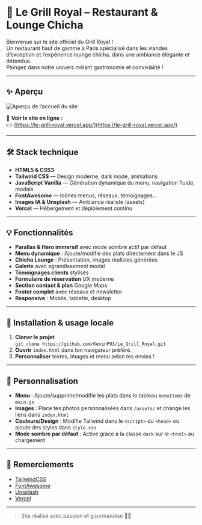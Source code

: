 # 🥩 Le Grill Royal – Restaurant & Lounge Chicha

Bienvenue sur le site officiel du Grill Royal !  
Un restaurant haut de gamme à Paris spécialisé dans les viandes d’exception et l’expérience lounge chicha, dans une ambiance élégante et détendue.  
Plongez dans notre univers mêlant gastronomie et convivialité !

---

## ✨ Aperçu

![Aperçu de l’accueil du site](./assets/accueil.png)

🔗 **Voir le site en ligne :**  
👉 [https://le-grill-royal.vercel.app/](https://le-grill-royal.vercel.app/)

---

## 🛠️ Stack technique

- **HTML5 & CSS3**
- **Tailwind CSS** — Design moderne, dark mode, animations
- **JavaScript Vanilla** — Génération dynamique du menu, navigation fluide, modals
- **FontAwesome** — Icônes menus, réseaux, témoignages…
- **Images IA & Unsplash** — Ambiance réaliste (assets)
- **Vercel** — Hébergement et déploiement continu

---

## 💡 Fonctionnalités

- **Parallax & Hero immersif** avec mode sombre actif par défaut
- **Menu dynamique** : Ajoute/modifie des plats directement dans le JS
- **Chicha Lounge** : Présentation, images réalistes générées
- **Galerie** avec agrandissement modal
- **Témoignages clients** stylisés
- **Formulaire de réservation** UX moderne
- **Section contact & plan** Google Maps
- **Footer complet** avec réseaux et newsletter
- **Responsive** : Mobile, tablette, desktop

---


## 🚀 Installation & usage locale

1. **Cloner le projet**  
   `git clone https://github.com/KevinP93/Le_Grill_Royal.git`
2. **Ouvrir** `index.html` dans ton navigateur préféré.
3. **Personnaliser** textes, images et menu selon tes envies !

---

## 🎨 Personnalisation

- **Menu** : Ajoute/supprime/modifie les plats dans le tableau `menuItems` de `main.js`
- **Images** : Place tes photos personnalisées dans `/assets/` et change les liens dans `index.html`
- **Couleurs/Design** : Modifie Tailwind dans le `<script>` du `<head>` ou ajoute des styles dans `style.css`
- **Mode sombre par défaut** : Activé grâce à la classe `dark` sur le `<html>` au chargement

---

## 🙏 Remerciements

- [TailwindCSS](https://tailwindcss.com/)
- [FontAwesome](https://fontawesome.com/)
- [Unsplash](https://unsplash.com/)
- [Vercel](https://vercel.com/)

---

> Site réalisé avec passion et gourmandise 🍷🔥

